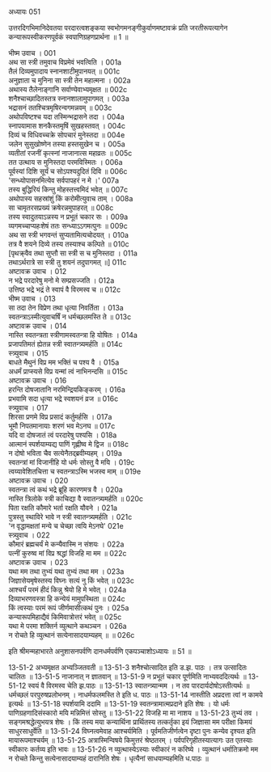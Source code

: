 अध्यायः 051

उत्तरदिगभिमानिदेवतया परदारत्वशङ्कया स्वभोगमनङ्गीकुर्वाणमष्टावक्रं प्रति जरतीरूपत्यागेन कन्यारूपस्वीकरणपूर्वकं स्वपाणिग्रहणप्रार्थना ॥ 1 ॥
	
भीष्म उवाच ।	001  
अथ सा स्त्री तमुवाच विप्रमेवं भवत्विति ।	001a  
तैलं दिव्यमुपादाय स्नानशाटीमुपानयत् ॥	001c  
अनुज्ञाता च मुनिना सा स्त्री तेन महात्मना ।	002a  
अथास्य तैलेनाङ्गानि सर्वाण्येवाभ्यमृक्षत ॥	002c  
शनैश्चाच्छादितस्तत्र स्नानशालामुपागमत् ।	003a  
भद्रासनं ततश्चित्रमृषिरन्वगमन्नवम् ॥	003c  
अथोपविष्टश्च यदा तस्मिन्भद्रासने तदा ।	004a  
स्नापयामास शनकैस्तमृषिं सुखहस्तवत् ।	004c  
दिव्यं च विधिवच्चक्रे सोपचारं मुनेस्तदा ॥	004e  
जलेन सुसुखोष्णेन तस्या हस्तसुखेन च ।	005a  
व्यतीतां रजनीं कृत्स्नां नाजानात्स महाव्रतः ॥	005c  
तत उत्थाय स मुनिस्तदा परमविस्मितः ।	006a  
पूर्वस्यां दिशि सूर्यं च सोऽपश्यदुदितं दिवि ॥	006c  
\'सन्ध्योपासनमित्येव सर्वपापहरं न मे ।\'	007a  
तस्य बुद्धिरियं किन्तु मोहस्तत्त्वमिदं भवेत् ॥	007c  
अथोपास्य सहस्रांशुं किं करोमीत्युवाच ताम् ।	008a  
सा चामृतरसप्रख्यं क्रषेरन्नमुपाहरत् ॥	008c  
तस्य स्वादुतयाऽन्नस्य न प्रभूतं चकार सः ।	009a  
व्यगमच्चाप्यहःशेषं ततः सन्ध्याऽऽगमत्पुनः ॥	009c  
अथ सा स्त्री भगवन्तं सुप्यतामित्यचोदयत् ।	010a  
तत्र वै शयने दिव्ये तस्य तस्याश्च कल्पिते ॥	010c  
[पृथक्र्वैव तथा सुप्तौ सा स्त्री स च मुनिस्तदा ।	011a  
तथाऽर्थरात्रे सा स्त्री तु शयनं तदुपागमत् ॥]	011c  
अष्टावक्र उवाच ।	012  
न भद्रे परदारेषु मनो मे सम्प्रसज्जति ।	012a  
उत्तिष्ठ भद्रे भद्रं ते स्वापं वै विरमस्व च ॥	012c  
भीष्म उवाच ।	013  
सा तदा तेन विप्रेण तथा धृत्या निवर्तिता ।	013a  
स्वतन्त्राऽस्मीत्युवाचर्षिं न धर्मच्छलमस्ति ते ॥	013c  
अष्टावक्र उवाच ।	014  
नास्ति स्वतन्त्रता स्त्रीणामस्वतन्त्रा हि योषितः ।	014a  
प्रजापतिमतं ह्येतन्न स्त्री स्वातन्त्र्यमर्हति ॥	014c  
स्त्र्युवाच ।	015  
बाधते मैथुनं विप्र मम भक्तिं च पश्य वै ।	015a  
अधर्मं प्राप्स्यसे विप्र यन्मां त्वं नाभिनन्दसि ॥	015c  
अष्टावक्र उवाच ।	016  
हरन्ति दोषजातानि नरमिन्द्रियकिङ्करम् ।	016a  
प्रभवामि सदा धृत्या भद्रे स्वशयनं व्रज ॥	016c  
स्त्र्युवाच ।	017  
शिरसा प्रणमे विप्र प्रसादं कर्तुमर्हसि ।	017a  
भूमौ निपतमानायाः शरणं भव मेऽनघ ॥	017c  
यदि वा दोषजातं त्वं परदारेषु पश्यसि ।	018a  
आत्मानं स्पर्शयाम्यद्य पाणिं गृह्णीष्व मे द्विज ॥	018c  
न दोषो भविता चैव सत्येनैतद्ब्रवीम्यहम् ।	019a  
स्वतन्त्रां मां विजानीहि यो धर्मः सोस्तु वै मयि ।	019c  
त्वय्यावेशितचित्ता च स्वतन्त्राऽस्मि भजस्व माम् ॥	019e  
अष्टावक्र उवाच ।	020  
स्वतन्त्रा त्वं कथं भद्रे ब्रूहि कारणमत्र वै ।	020a  
नास्ति त्रिलोके स्त्री काचिद्या वै स्वातन्त्र्यमर्हति ॥	020c  
पिता रक्षति कौमारे भर्ता रक्षति यौवने ।	021a  
पुत्रस्तु स्थाविरे भावे न स्त्री स्वातन्त्र्यमर्हति ।	021c  
\'न वृद्धामक्षतां मन्ये च चेच्छा त्वयि मेऽनघे\'	021e  
स्त्र्युवाच ।	022  
कौमारं ब्रह्मचर्यं मे कन्यैवास्मि न संशयः ।	022a  
पत्नीं कुरुष्व मां विप्र श्रद्धां विजहि मा मम ॥	022c  
अष्टावक्र उवाच ।	023  
यथा मम तथा तुभ्यं यथा तुभ्यं तथा मम ।	023a  
जिज्ञासेयमृषेस्तस्य विघ्नः सत्यं नु किं भवेत् ॥	023c  
आश्चर्यं परमं हीदं किन्नु श्रेयो हि मे भवेत् ।	024a  
दिव्याभरणवस्त्रा हि कन्येयं मामुपस्थिता ॥	024c  
किं त्वस्याः परमं रूपं जीर्णमासीत्कथं पुनः ।	025a  
कन्यारूपमिहाद्यैवं किमिवात्रोत्तरं भवेत् ॥	025c  
यथा मे परमा शक्तिर्न व्युत्थाने कथञ्चन ।	026a  
न रोचते हि व्युत्थानं सत्येनासादयाम्यहम् ॥ ॥	026c  

इति श्रीमन्महाभारते अनुशासनपर्वणि दानधर्मपर्वणि एकपञ्चाशोऽध्यायः ॥ 51 ॥

13-51-2 अभ्यमृक्षत अभ्यञ्जितवती ॥ 13-51-3 शनैश्चोत्सादित इति ड.झ. पाठः । तत्र उत्सादितः चालितः ॥ 13-51-5 नाजानात् न ज्ञातवान् ॥ 13-51-9 न प्रभूतं चकार पूर्णमिति नाभ्यवददित्यर्थः ॥ 13-51-12 स्वयं वै विरमस्व चेति झ.पाठः ॥ 13-51-13 स्वातन्त्र्यान्मम । न तव पारदार्यदोषोऽस्तीत्यर्थः ॥ धर्मच्छलं परपुरुषप्रलोभनम् । नाधर्मफलमस्ति ते इति ध. पाठः ॥ 13-51-14 नास्तीति अप्रदत्ता त्वां न कामये इत्यर्थः ॥ 13-51-18 स्पर्शयामि ददामि ॥ 13-51-19 स्वतन्त्रामात्मप्रदाने इति शेषः । यो धर्मः पाणिग्रहणादिसंस्कारो मयि मन्निमित्तं सोस्तु ॥ 13-51-22 विजहि मा मा नाशय ॥ 13-51-23 तुभ्यं तव । सङ्गमश्रद्धेत्युभयत्र शेषः । किं तस्य मया कन्यार्थिना प्रार्थितस्य तत्कर्तृका इयं जिज्ञासा मम परीक्षा किमयं साधुरसाधुर्वेति ॥ 13-51-24 विघ्नत्वमेवाह आश्चर्यमिति । पूर्वमतिजीर्णत्वेन दृष्टा पुनः कन्येव दृश्यत इति मायारूपमाश्चर्यम् ॥ 13-51-25 अत्रास्मिन्विषये किमुत्तरं श्रेष्ठतरम् । पर्वपरिगृहीतस्यात्यागः उत एतस्याः स्वीकारः कर्तव्य इति भावः ॥ 13-51-26 न व्युत्थास्येऽस्याः स्वीकारं न करिष्ये । व्युत्थानं धर्मातिक्रमो मम न रोचते किन्तु सत्येनासादयाम्यहं दारानिति शेषः । धृत्यैनां साधयाम्यहमिति ध.पाठः ॥	

